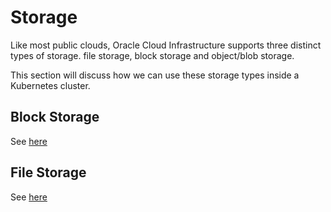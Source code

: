 # Storage

Like most public clouds, Oracle Cloud Infrastructure supports three distinct types of storage. file storage, block storage and object/blob storage. 

This section will discuss how we can use these storage types inside a Kubernetes cluster.

## Block Storage

See [here](BlockStorage.md)

## File Storage

See [here](FileStorage.md)
